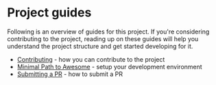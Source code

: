 # Project guides

Following is an overview of guides for this project. If you're considering contributing to the project, reading up on these guides will help you understand the project structure and get started developing for it.

- [Contributing](./contributing.md) - how you can contribute to the project
- [Minimal Path to Awesome](./mpa.md) - setup your development environment
- [Submitting a PR](./submitting-pr.md) - how to submit a PR
